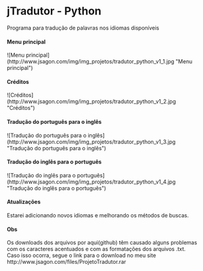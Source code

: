 # jTradutor - Python

Programa para tradução de palavras nos idiomas disponíveis

<h4>Menu principal</h4>
![Menu principal](http://www.jsagon.com/img/img_projetos/tradutor_python_v1_1.jpg "Menu principal")

<h4>Créditos</h4>
![Créditos](http://www.jsagon.com/img/img_projetos/tradutor_python_v1_2.jpg "Créditos")

<h4>Tradução do português para o inglês</h4>
![Tradução do português para o inglês](http://www.jsagon.com/img/img_projetos/tradutor_python_v1_3.jpg "Tradução do português para o inglês")

<h4>Tradução do inglês para o português</h4>
![Tradução do inglês para o português](http://www.jsagon.com/img/img_projetos/tradutor_python_v1_4.jpg "Tradução do inglês para o português")

<h4>Atualizações</h4>
Estarei adicionando novos idiomas e melhorando os métodos de buscas.

<h4>Obs</h4>
Os downloads dos arquivos por aqui(github) têm causado alguns problemas com os caracteres acentuados e com as formatações dos arquivos .txt. Caso isso ocorra, segue o link para o download no meu site http://www.jsagon.com/files/ProjetoTradutor.rar
